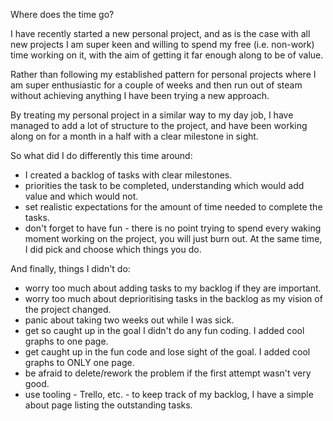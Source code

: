 Where does the time go?

I have recently started a new personal project, and as is the case with all new projects I am super keen and willing to spend my free (i.e. non-work) time working on it, with the aim of getting it far enough along to be of value.

Rather than following my established pattern for personal projects where I am super enthusiastic for a couple of weeks and then run out of steam without achieving anything I have been trying a new approach.

By treating my personal project in a similar way to my day job, I have managed to add a lot of structure to the project, and have been working along on for a month in a half with a clear milestone in sight.

So what did I do differently this time around:

* I created a backlog of tasks with clear milestones.
* priorities the task to be completed, understanding which would add value and which would not.
* set realistic expectations for the amount of time needed to complete the tasks.
* don't forget to have fun - there is no point trying to spend every waking moment working on the project, you will just burn out. At the same time, I did pick and choose which things you do.

And finally, things I didn't do:

* worry too much about adding tasks to my backlog if they are important.
* worry too much about deprioritising tasks in the backlog as my vision of the project changed.
* panic about taking two weeks out while I was sick.
* get so caught up in the goal I didn't do any fun coding. I added cool graphs to one page.
* get caught up in the fun code and lose sight of the goal. I added cool graphs to ONLY one page.
* be afraid to delete/rework the problem if the first attempt wasn't very good.
* use tooling - Trello, etc. - to keep track of my backlog, I have a simple about page listing the outstanding tasks.
